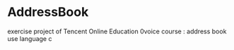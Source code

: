# AddressBook
exercise project of Tencent Online Education 0voice course : address book use language c
